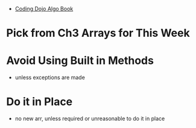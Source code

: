 - [Coding Dojo Algo Book](http://algorithms.dojo.news/static/Algorithms/index.html#LinkTarget_2084)
# Pick from Ch3 Arrays for This Week
# Avoid Using Built in Methods
  - unless exceptions are made
# Do it in Place
  - no new arr, unless required or unreasonable to do it in place